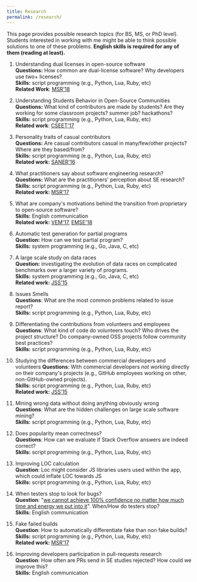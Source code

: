 ```yaml
---
title: Research
permalink: /research/
---
```


This page provides possible research topics (for BS, MS, or PhD level). Students interested in working with me might be able to think possible solutions to one of these problems. **English skills is required for any of them (reading at least).**

1. Understanding dual licenses in open-source software<br>
**Questions:** How common are dual-license software? Why developers use two+ licenses? <br>
**Skills:** script programming (e.g., Python, Lua, Ruby, etc)<br>
**Related Work**: [MSR'18](http://gustavopinto.github.io/lost+found/msr2018b.pdf)

1. Understanding Students Behavior in Open-Source Communities<br>
**Questions:** What kind of contributors are made by students? Are they working for some classroom projects? summer job? hackathons?<br>
**Skills:** script programming (e.g., Python, Lua, Ruby, etc)<br>
**Related work**: [CSEET'17](http://gustavopinto.github.io/lost+found/cseet2017.pdf)

3. Personality traits of casual contributors<br>
**Questions:** Are casual contributors casual in many/few/other projects? Where are they based/from?<br>
**Skills:** script programming (e.g., Python, Lua, Ruby, etc)<br>
**Related work:** [SANER'16](http://gustavopinto.github.io/lost+found/saner2016.pdf)

1. What practitioners say about software engineering research?<br>
**Questions:** What are the practitioners' perception about SE research?<br>
**Skills:** script programming (e.g., Python, Lua, Ruby, etc)<br>
**Related work:** [MSR'17](http://gustavopinto.github.io/lost+found/msr2017a.pdf)

1. What are company's motivations behind the transition from proprietary to open-source software?<br>
**Skills:** English communication<br>
**Related work:** [VEM'17](http://gustavopinto.github.io/lost+found/vem2017.pdf), [EMSE'18](http://gustavopinto.github.io/lost+found/ese2018.pdf)

1. Automatic test generation for partial programs<br>
**Question:** How can we test partial program?<br>
**Skills:** system programming (e.g., Go, Java, C, etc)<br>

1. A large scale study on data races<br>
**Question:** investigating the evolution of data races on complicated benchmarks over a larger variety of programs.<br>
**Skills:** system programming (e.g., Go, Java, C, etc)<br>
**Related work:** [JSS'15](http://gustavopinto.github.io/lost+found/jss_2015.pdf)

1. Issues Smells<br>
**Questions**: What are the most common problems related to issue report?<br>
**Skills:** script programming (e.g., Python, Lua, Ruby, etc)<br>

1. Differentiating the contributions from volunteers and employees<br>
**Questions**: What kind of code do volunteers touch? Who drives the project structure? Do company-owned OSS projects follow community best practices?<br>
**Skills:** script programming (e.g., Python, Lua, Ruby, etc)<br>

1. Studying the differences between commercial developers and volunteers
**Questions**: With commercial developers *not* working directly on their company's projects (e.g., GitHub employees working on other, non-GitHub-owned projects).<br>
**Skills:** script programming (e.g., Python, Lua, Ruby, etc)<br>
**Related work:** [JSS'15](http://gustavopinto.github.io/lost+found/chase2018.pdf)

1. Mining wrong data without doing anything obviously wrong<br>
**Questions**: What are the hidden challenges on large scale software mining?<br>
**Skills:** script programming (e.g., Python, Lua, Ruby, etc)<br>

1. Does popularity mean correctness?<br>
**Questions**: How can we evaluate if Stack Overflow answers are indeed correct?<br>
**Skills:** script programming (e.g., Python, Lua, Ruby, etc)<br>

1. Improving LOC calculation<br>
**Question**: Loc might consider JS libraries users used within the app, which could inflate LOC towards JS<br>
**Skills:** script programming (e.g., Python, Lua, Ruby, etc)<br>

1. When testers stop to look for bugs?<br>
**Question**: "[we cannot achieve 100% confidence no matter how much time and energy we put into it](https://cacm.acm.org/blogs/blog-cacm/228226-the-goal-of-software-testing/fulltext)". When/How do testers stop?<br>
**Skills:** English communication<br>

1. Fake failed builds<br>
**Question**: How to automatically differentiate fake than non fake builds?<br>
**Skills:** script programming (e.g., Python, Lua, Ruby, etc)<br>
**Related work:** [MSR'17](http://gustavopinto.github.io/lost+found/msr2017b.pdf)

1. Improving developers participation in pull-requests research<br>
**Question**: How often are PRs send in SE studies rejected? How could we improve this?<br>
**Skills:** English communication<br>


<!-- 1. Naming the pain on sci software development<br>
**Questions**: What are the key pain point that the sci software community has, when developing software?<br>
**Skills:** English communication<br>
**Related work:** [SANER'18](http://gustavopinto.github.io/lost+found/saner-rene2018.pdf)-->
